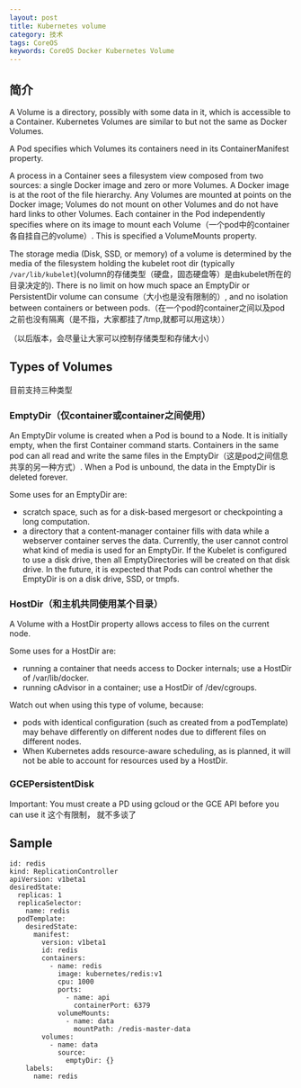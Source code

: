 ```yaml
---
layout: post
title: Kubernetes volume
category: 技术
tags: CoreOS
keywords: CoreOS Docker Kubernetes Volume
---
```


## 简介


A Volume is a directory, possibly with some data in it, which is accessible to a Container. Kubernetes Volumes are similar to but not the same as Docker Volumes.

A Pod specifies which Volumes its containers need in its ContainerManifest property.

A process in a Container sees a filesystem view composed from two sources: a single Docker image and zero or more Volumes. A Docker image is at the root of the file hierarchy. Any Volumes are mounted at points on the Docker image; Volumes do not mount on other Volumes and do not have hard links to other Volumes. Each container in the Pod independently specifies where on its image to mount each Volume（一个pod中的container各自挂自己的volume）. This is specified a VolumeMounts property.

The storage media (Disk, SSD, or memory) of a volume is determined by the media of the filesystem holding the kubelet root dir (typically `/var/lib/kubelet`)(volumn的存储类型（硬盘，固态硬盘等）是由kubelet所在的目录决定的). There is no limit on how much space an EmptyDir or PersistentDir volume can consume（大小也是没有限制的）, and no isolation between containers or between pods.（在一个pod的container之间以及pod之前也没有隔离（是不指，大家都挂了/tmp,就都可以用这块））

（以后版本，会尽量让大家可以控制存储类型和存储大小）

## Types of Volumes

目前支持三种类型

### EmptyDir（仅container或container之间使用）

An EmptyDir volume is created when a Pod is bound to a Node. It is initially empty, when the first Container command starts. Containers in the same pod can all read and write the same files in the EmptyDir（这是pod之间信息共享的另一种方式）. When a Pod is unbound, the data in the EmptyDir is deleted forever.

Some uses for an EmptyDir are:

- scratch space, such as for a disk-based mergesort or checkpointing a long computation.
- a directory that a content-manager container fills with data while a webserver container serves the data.
Currently, the user cannot control what kind of media is used for an EmptyDir. If the Kubelet is configured to use a disk drive, then all EmptyDirectories will be created on that disk drive. In the future, it is expected that Pods can control whether the EmptyDir is on a disk drive, SSD, or tmpfs.

### HostDir（和主机共同使用某个目录）

A Volume with a HostDir property allows access to files on the current node.

Some uses for a HostDir are:

- running a container that needs access to Docker internals; use a HostDir of /var/lib/docker.
- running cAdvisor in a container; use a HostDir of /dev/cgroups.

Watch out when using this type of volume, because:

- pods with identical configuration (such as created from a podTemplate) may behave differently on different nodes due to different files on different nodes.
- When Kubernetes adds resource-aware scheduling, as is planned, it will not be able to account for resources used by a HostDir.

### GCEPersistentDisk

Important: You must create a PD using gcloud or the GCE API before you can use it
这个有限制， 就不多谈了

## Sample

    id: redis
    kind: ReplicationController
    apiVersion: v1beta1
    desiredState:
      replicas: 1
      replicaSelector:
        name: redis
      podTemplate:
        desiredState:
          manifest:
            version: v1beta1
            id: redis
            containers:
              - name: redis
                image: kubernetes/redis:v1
                cpu: 1000
                ports:
                  - name: api
                    containerPort: 6379
                volumeMounts:
                  - name: data
                    mountPath: /redis-master-data
            volumes:
              - name: data
                source:
                  emptyDir: {}
        labels:
          name: redis





